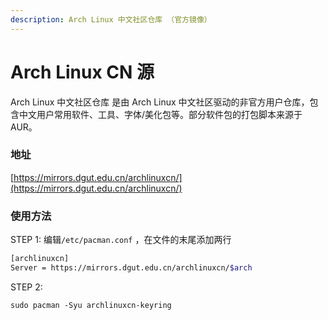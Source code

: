 ```yaml
---
description: Arch Linux 中文社区仓库 （官方镜像）
---
```


# Arch Linux CN 源

Arch Linux 中文社区仓库 是由 Arch Linux 中文社区驱动的非官方用户仓库，包含中文用户常用软件、工具、字体/美化包等。部分软件包的打包脚本来源于 AUR。

### 地址

[https://mirrors.dgut.edu.cn/archlinuxcn/](https://mirrors.dgut.edu.cn/archlinuxcn/)

### 使用方法

STEP 1: 编辑`/etc/pacman.conf` ，在文件的末尾添加两行

```bash
[archlinuxcn]
Server = https://mirrors.dgut.edu.cn/archlinuxcn/$arch
```

STEP 2:

`sudo pacman -Syu archlinuxcn-keyring`

